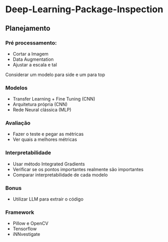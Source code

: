 # Deep-Learning-Package-Inspection

## Planejamento

### Pré processamento:
- Cortar a Imagem
- Data Augmentation
- Ajustar a escala e tal

Considerar um modelo para side e um para top

### Modelos
- Transfer Learning + Fine Tuning (CNN)
- Arquitetura própria (CNN)
- Rede Neural clássica (MLP)

### Avaliação
- Fazer o teste e pegar as métricas
- Ver quais a melhores métricas

### Interpretabilidade
- Usar método Integrated Gradients
- Verificar se os pontos importantes realmente são importantes
- Comparar interpretabilidade de cada modelo 

### Bonus
- Utilizar LLM para extrair o código

### Framework
- Pillow e OpenCV
- Tensorflow
- iNNvestigate